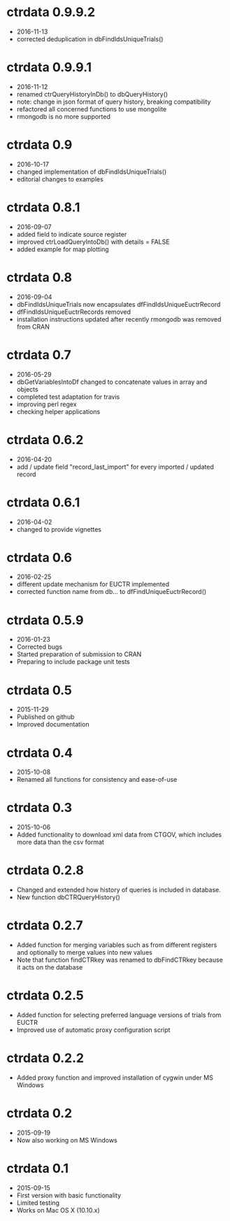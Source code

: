 # ctrdata 0.9.9.2
 - 2016-11-13
 - corrected deduplication in dbFindIdsUniqueTrials()
# ctrdata 0.9.9.1
 - 2016-11-12
 - renamed ctrQueryHistoryInDb() to dbQueryHistory()
 - note: change in json format of query history, breaking compatibility
 - refactored all concerned functions to use mongolite
 - rmongodb is no more supported
# ctrdata 0.9
 - 2016-10-17
 - changed implementation of dbFindIdsUniqueTrials()
 - editorial changes to examples
# ctrdata 0.8.1
 - 2016-09-07
 - added field to indicate source register
 - improved ctrLoadQueryIntoDb() with details = FALSE
 - added example for map plotting
# ctrdata 0.8
 - 2016-09-04
 - dbFindIdsUniqueTrials now encapsulates dfFindIdsUniqueEuctrRecord
 - dfFindIdsUniqueEuctrRecords removed
 - installation instructions updated after recently rmongodb was removed from CRAN
# ctrdata 0.7
 - 2016-05-29
 - dbGetVariablesIntoDf changed to concatenate values in array and objects 
 - completed test adaptation for travis
 - improving perl regex
 - checking helper applications
# ctrdata 0.6.2
 - 2016-04-20
 - add / update field "record_last_import" for every imported / updated record
# ctrdata 0.6.1
 - 2016-04-02
 - changed to provide vignettes
# ctrdata 0.6
 - 2016-02-25
 - different update mechanism for EUCTR implemented
 - corrected function name from db... to dfFindUniqueEuctrRecord()
# ctrdata 0.5.9
 - 2016-01-23
 - Corrected bugs
 - Started preparation of submission to CRAN
 - Preparing to include package unit tests
# ctrdata 0.5
 - 2015-11-29
 - Published on github
 - Improved documentation
# ctrdata 0.4
 - 2015-10-08
 - Renamed all functions for consistency and ease-of-use
# ctrdata 0.3
 - 2015-10-06
 - Added functionality to download xml data from CTGOV, which includes more data than the csv format
# ctrdata 0.2.8
 - Changed and extended how history of queries is included in database.
 - New function dbCTRQueryHistory()
# ctrdata 0.2.7
 - Added function for merging variables such as from different registers and optionally to merge values into new values
 - Note that function findCTRkey was renamed to dbFindCTRkey because it acts on the database
# ctrdata 0.2.5
 - Added function for selecting preferred language versions of trials from EUCTR
 - Improved use of automatic proxy configuration script
# ctrdata 0.2.2
 - Added proxy function and improved installation of cygwin under MS Windows
# ctrdata 0.2
 - 2015-09-19
 - Now also working on MS Windows
# ctrdata 0.1
 - 2015-09-15
 - First version with basic functionality
 - Limited testing
 - Works on Mac OS X (10.10.x)
